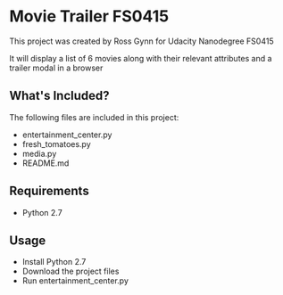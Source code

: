 # Movie Trailer FS0415
This project was created by Ross Gynn for Udacity Nanodegree FS0415

It will display a list of 6 movies along with their relevant attributes and a trailer modal in a browser

## What's Included?
The following files are included in this project:
- entertainment_center.py
- fresh_tomatoes.py
- media.py
- README.md

## Requirements
- Python 2.7

## Usage
- Install Python 2.7
- Download the project files
- Run entertainment_center.py

